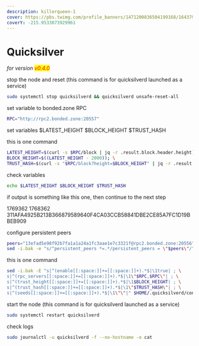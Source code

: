 ```yaml
---
description: killerqueen-1
cover: https://pbs.twimg.com/profile_banners/1471200836504199168/1643792144/1500x500
coverY: -215.9533073929961
---
```


# Quicksilver

_for version <mark style="color:red;">v0.4.0</mark>_

stop the node and reset (this command is for quicksilverd launched as a service)

```bash
sudo systemctl stop quicksilverd && quicksilverd unsafe-reset-all
```

set variable to bonded.zone RPC

```bash
RPC="http://rpc2.bonded.zone:20557"
```

set variables $LATEST\_HEIGHT $BLOCK\_HEIGHT $TRUST\_HASH

this is one command

```bash
LATEST_HEIGHT=$(curl -s $RPC/block | jq -r .result.block.header.height); \
BLOCK_HEIGHT=$((LATEST_HEIGHT - 2000)); \
TRUST_HASH=$(curl -s "$RPC/block?height=$BLOCK_HEIGHT" | jq -r .result.block_id.hash)
```

check variables

```bash
echo $LATEST_HEIGHT $BLOCK_HEIGHT $TRUST_HASH
```

if output is something like this one, then continue to the next step

1769362 1768362 311AFA4925B213B366879589640F4CA03CCB58841DBE2CE85A7FC1D19BBEB909

configure persistent peers

```bash
peers="13efad5e98f92b7fa1a1a24a1fc3aae1e7c3321f@rpc2.bonded.zone:20556"
sed -i.bak -e "s/^persistent_peers *=.*/persistent_peers = \"$peers\"/" $HOME/.quicksilverd/config/config.toml
```

this is one command

```bash
sed -i.bak -E "s|^(enable[[:space:]]+=[[:space:]]+).*$|\1true| ; \
s|^(rpc_servers[[:space:]]+=[[:space:]]+).*$|\1\"$RPC,$RPC\"| ; \
s|^(trust_height[[:space:]]+=[[:space:]]+).*$|\1$BLOCK_HEIGHT| ; \
s|^(trust_hash[[:space:]]+=[[:space:]]+).*$|\1\"$TRUST_HASH\"| ; \
s|^(seeds[[:space:]]+=[[:space:]]+).*$|\1\"\"|" $HOME/.quicksilverd/config/config.toml
```

start the node (this command is for quicksilverd launched as a service)

```bash
sudo systemctl restart quicksilverd
```

check logs

```bash
sudo journalctl -u quicksilverd -f --no-hostname -o cat
```
